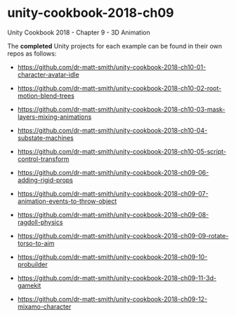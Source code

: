 # unity-cookbook-2018-ch09
Unity Cookbook 2018 - Chapter 9 - 3D Animation

The **completed** Unity projects for each example can be found in their own repos as follows:

- https://github.com/dr-matt-smith/unity-cookbook-2018-ch10-01-character-avatar-idle

- https://github.com/dr-matt-smith/unity-cookbook-2018-ch10-02-root-motion-blend-trees

- https://github.com/dr-matt-smith/unity-cookbook-2018-ch10-03-mask-layers-mixing-animations

- https://github.com/dr-matt-smith/unity-cookbook-2018-ch10-04-substate-machines

- https://github.com/dr-matt-smith/unity-cookbook-2018-ch10-05-script-control-transform

- https://github.com/dr-matt-smith/unity-cookbook-2018-ch09-06-adding-rigid-props

- https://github.com/dr-matt-smith/unity-cookbook-2018-ch09-07-animation-events-to-throw-object

- https://github.com/dr-matt-smith/unity-cookbook-2018-ch09-08-ragdoll-physics

- https://github.com/dr-matt-smith/unity-cookbook-2018-ch09-09-rotate-torso-to-aim

- https://github.com/dr-matt-smith/unity-cookbook-2018-ch09-10-probuilder

- https://github.com/dr-matt-smith/unity-cookbook-2018-ch09-11-3d-gamekit

- https://github.com/dr-matt-smith/unity-cookbook-2018-ch09-12-mixamo-character

